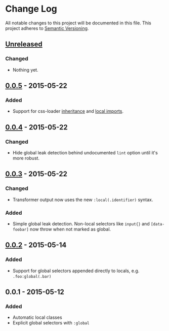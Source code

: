 # Change Log
All notable changes to this project will be documented in this file.
This project adheres to [Semantic Versioning](http://semver.org/).

## [Unreleased][unreleased]
### Changed
- Nothing yet.

## [0.0.5] - 2015-05-22
### Added
- Support for css-loader [inheritance](https://github.com/webpack/css-loader#inheriting) and [local imports](https://github.com/webpack/css-loader#importing-local-class-names).

## [0.0.4] - 2015-05-22
### Changed
- Hide global leak detection behind undocumented `lint` option until it's more robust.

## [0.0.3] - 2015-05-22
### Changed
- Transformer output now uses the new `:local(.identifier)` syntax.

### Added
- Simple global leak detection. Non-local selectors like `input{}` and `[data-foobar]` now throw when not marked as global.

## [0.0.2] - 2015-05-14
### Added
- Support for global selectors appended directly to locals, e.g. `.foo:global(.bar)`

## 0.0.1 - 2015-05-12
### Added
- Automatic local classes
- Explicit global selectors with `:global`

[unreleased]: https://github.com/markdalgleish/postcss-local-scope/compare/v0.0.5...HEAD
[0.0.2]:      https://github.com/markdalgleish/postcss-local-scope/compare/v0.0.1...v0.0.2
[0.0.3]:      https://github.com/markdalgleish/postcss-local-scope/compare/v0.0.2...v0.0.3
[0.0.4]:      https://github.com/markdalgleish/postcss-local-scope/compare/v0.0.3...v0.0.4
[0.0.5]:      https://github.com/markdalgleish/postcss-local-scope/compare/v0.0.4...v0.0.5
